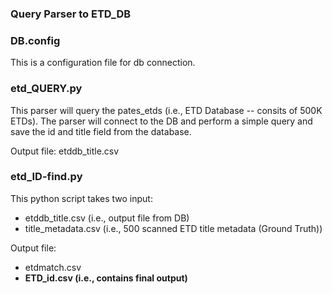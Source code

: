 ### Query Parser to ETD_DB

### DB.config
This is a configuration file for db connection.

### etd_QUERY.py
This parser will query the pates_etds (i.e., ETD Database -- consits of 500K ETDs).
The parser will connect to the DB and perform a simple query and save the id and title 
field from the database.

Output file: etddb_title.csv

### etd_ID-find.py
This python script takes two input:
* etddb_title.csv (i.e., output file from DB)
* title_metadata.csv (i.e., 500 scanned ETD title metadata (Ground Truth))

Output file: 
* etdmatch.csv
* **ETD_id.csv (i.e., contains final output)**
